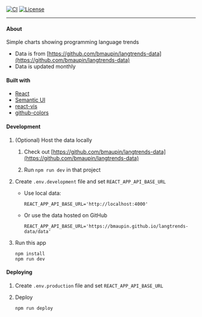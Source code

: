 [![CI](https://github.com/bmaupin/langtrends/workflows/CI/badge.svg)](https://github.com/bmaupin/langtrends/actions)
[![License](https://img.shields.io/badge/license-MIT-blue.svg)](https://github.com/bmaupin/langtrends/blob/master/LICENSE)

---

#### About

Simple charts showing programming language trends

- Data is from [https://github.com/bmaupin/langtrends-data](https://github.com/bmaupin/langtrends-data)
- Data is updated monthly

#### Built with

- [React](https://reactjs.org/)
- [Semantic UI](https://react.semantic-ui.com/)
- [react-vis](https://uber.github.io/react-vis/)
- [github-colors](https://github.com/IonicaBizau/github-colors)

#### Development

1. (Optional) Host the data locally

   1. Check out [https://github.com/bmaupin/langtrends-data](https://github.com/bmaupin/langtrends-data)

   1. Run `npm run dev` in that project

1. Create `.env.development` file and set `REACT_APP_API_BASE_URL`

   - Use local data:

     `REACT_APP_API_BASE_URL='http://localhost:4000'`

   - Or use the data hosted on GitHub

     `REACT_APP_API_BASE_URL='https://bmaupin.github.io/langtrends-data/data'`

1. Run this app

   ```
   npm install
   npm run dev
   ```

#### Deploying

1. Create `.env.production` file and set `REACT_APP_API_BASE_URL`

1. Deploy

   ```
   npm run deploy
   ```
